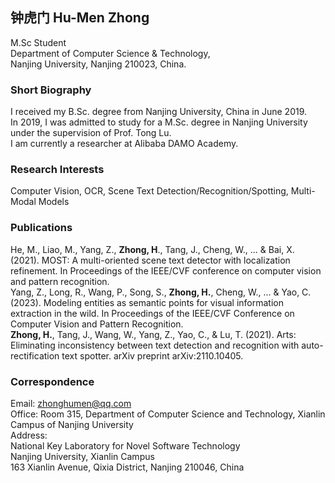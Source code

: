 ## 钟虎门 Hu-Men Zhong
  M.Sc Student<br>
  Department of Computer Science & Technology,<br>
  Nanjing University, Nanjing 210023, China.<br>

### Short Biography
  I received my B.Sc. degree from Nanjing University, China in June 2019.<br>
  In 2019, I was admitted to study for a M.Sc. degree in Nanjing University under the supervision of Prof. Tong Lu.<br>
  I am currently a researcher at Alibaba DAMO Academy.
  
### Research Interests
  Computer Vision, OCR, Scene Text Detection/Recognition/Spotting, Multi-Modal Models<br>

### Publications
  He, M., Liao, M., Yang, Z., **Zhong, H**., Tang, J., Cheng, W., ... & Bai, X. (2021). MOST: A multi-oriented scene text detector with localization refinement. In Proceedings of the IEEE/CVF conference on computer vision and pattern recognition.<br>
  Yang, Z., Long, R., Wang, P., Song, S., **Zhong, H.**, Cheng, W., ... & Yao, C. (2023). Modeling entities as semantic points for visual information extraction in the wild. In Proceedings of the IEEE/CVF Conference on Computer Vision and Pattern Recognition.<br>
  **Zhong, H.**, Tang, J., Wang, W., Yang, Z., Yao, C., & Lu, T. (2021). Arts: Eliminating inconsistency between text detection and recognition with auto-rectification text spotter. arXiv preprint arXiv:2110.10405.<br>
  
### Correspondence
  Email: zhonghumen@qq.com<br>
  Office: Room 315, Department of Computer Science and Technology, Xianlin Campus of Nanjing University<br>
  Address:<br> 
  National Key Laboratory for Novel Software Technology<br>
  Nanjing University, Xianlin Campus<br>
  163 Xianlin Avenue, Qixia District, Nanjing 210046, China<br>

